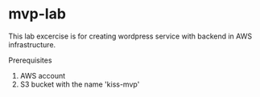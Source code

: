 # mvp-lab

This lab excercise is for creating wordpress service with backend in AWS infrastructure.

Prerequisites

1. AWS account
2. S3 bucket with the name 'kiss-mvp'